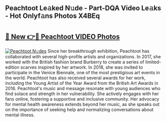 ## Peachtoot Le𝚊ked N𝚞de - Part-DQA Video Le𝚊ks - Hot Onlyf𝚊ns Photos X4BEq

# <h2><a href="http://ab4769.deff.icu/?id=Peachtoot">🔗 New 👉🔴 Peachtoot VIDEO Photos</a></h2>

[![Peachtoot N𝚞des](https://i.imgur.com/rIISA9y.gif)](http://ab4769.deff.icu/?id=Peachtoot)
Since her breakthrough exhibition, Peachtoot has collaborated with several high-profile artists and organizations. In 2017, she worked with the British fashion brand Burberry to create a series of limited-edition scarves inspired by her artwork. In 2018, she was invited to participate in the Venice Biennale, one of the most prestigious art events in the world. Peachtoot has also received several awards for her work, including the Young Artist of the Year Award from the British Art Awards in 2016. Peachtoot's music and message resonate with young audiences who find solace and strength in her vulnerability. She actively engages with her fans online, fostering a supportive and inclusive community. Her advocacy for mental health awareness extends beyond her music, as she speaks out on the importance of seeking help and normalizing conversations about mental illness.
